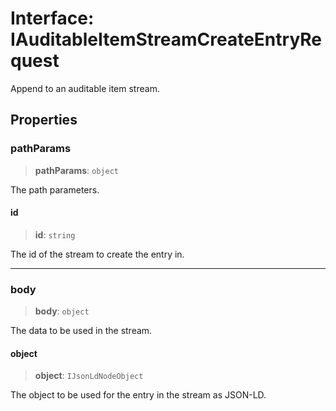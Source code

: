 # Interface: IAuditableItemStreamCreateEntryRequest

Append to an auditable item stream.

## Properties

### pathParams

> **pathParams**: `object`

The path parameters.

#### id

> **id**: `string`

The id of the stream to create the entry in.

***

### body

> **body**: `object`

The data to be used in the stream.

#### object

> **object**: `IJsonLdNodeObject`

The object to be used for the entry in the stream as JSON-LD.
